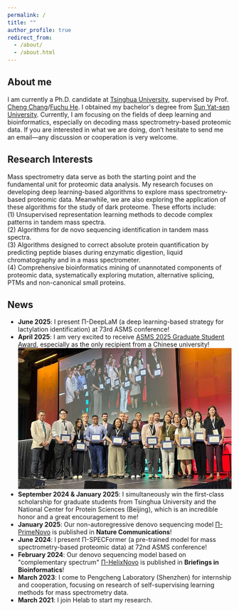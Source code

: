 ```yaml
---
permalink: /
title: ""
author_profile: true
redirect_from: 
  - /about/
  - /about.html
---
```

## About me
I am currently a Ph.D. candidate at [Tsinghua University](https://www.tsinghua.edu.cn/), supervised by Prof. [Cheng Chang](https://i-share.ncpsb.org.cn/genee/post/167)/[Fuchu He](https://baike.baidu.com/item/%E8%B4%BA%E7%A6%8F%E5%88%9D/4313734). I obtained my bachelor's degree from [Sun Yat-sen University](https://lifesciences.sysu.edu.cn/). Currently, I am focusing on the fields of deep learning and bioinformatics, especially on decoding mass spectrometry-based proteomic data. 
If you are interested in what we are doing, don’t hesitate to send me an email—any discussion or cooperation is very welcome.

## Research Interests 
Mass spectrometry data serve as both the starting point and the fundamental unit for proteomic data analysis. My research focuses on developing deep learning-based algorithms to explore mass spectrometry-based proteomic data. Meanwhile, we are also exploring the application of these algorithms for the study of dark proteome. These efforts include:<br>
(1) Unsupervised representation learning methods to decode complex patterns in tandem mass spectra.<br>
(2) Algorithms for de novo sequencing identification in tandem mass spectra.<br>
(3) Algorithms designed to correct absolute protein quantification by predicting peptide biases during enzymatic digestion, liquid chromatography and in a mass spectrometer.<br>
(4) Comprehensive bioinformatics mining of unannotated components of proteomic data, systematically exploring mutation, alternative splicing, PTMs and non-canonical small proteins.

## News
- __June 2025__: I present Π-DeepLaM (a deep learning-based strategy for lactylation identification) at 73rd ASMS conference!
- __April 2025__: I am very excited to receive [ASMS 2025 Graduate Student Award](https://asms.org/about-asms-awards/student-travel-awards), especially as the only recipient from a Chinese university!![photo](../images/asms_award.png)<br>
- __September 2024 & January 2025__: I simultaneously win the first-class scholarship for graduate students from Tsinghua University and the National Center for Protein Sciences (Beijing), which is an incredible honor  and a great encouragement to me!<br>
- __January 2025__: Our non-autoregressive denovo sequencing model [Π-PrimeNovo](https://rdcu.be/d5o3G) is published in __Nature Communications__!<br>
- __June 2024__: I present Π-SPECFormer (a pre-trained model for mass spectrometry-based proteomic data) at 72nd ASMS conference!<br>
- __February 2024__: Our denovo sequencing model based on "complementary spectrum" [Π-HelixNovo](https://academic.oup.com/bib/article/25/2/bbae021/7604886) is published in __Briefings in Bioinformatics__!<br>
- __March 2023__: I come to Pengcheng Laboratory (Shenzhen) for internship and cooperation, focusing on research of self-supervising learning methods for mass spectrometry data.
- __March 2021__: I join Helab to start my research. <br>
